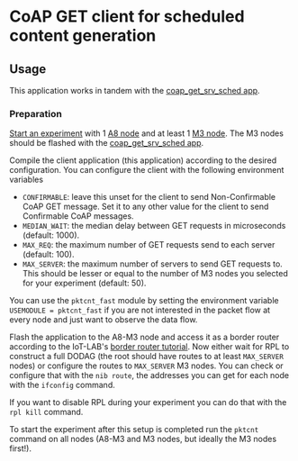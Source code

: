 # CoAP GET client for scheduled content generation

## Usage

This application works in tandem with the [coap_get_srv_sched app].

### Preparation
[Start an experiment] with 1 [A8 node] and at least 1 [M3 node]. The M3 nodes
should be flashed with the [coap_get_srv_sched app].

Compile the client application (this application) according to the desired
configuration. You can configure the client with the following environment
variables

* `CONFIRMABLE`: leave this unset for the client to send Non-Confirmable CoAP
  GET message. Set it to any other value for the client to send Confirmable CoAP
  messages.
* `MEDIAN_WAIT`: the median delay between GET requests in microseconds (default:
  1000).
* `MAX_REQ`: the maximum number of GET requests send to each server (default:
  100).
* `MAX_SERVER`: the maximum number of servers to send GET requests to. This
  should be lesser or equal to the number of M3 nodes you selected for your
  experiment (default: 50).

You can use the `pktcnt_fast` module by setting the environment variable
`USEMODULE = pktcnt_fast` if you are not interested in the packet flow at every
node and just want to observe the data flow.

Flash the application to the A8-M3 node and access it as a border router
according to the IoT-LAB's [border router tutorial]. Now either wait for RPL to
construct a full DODAG (the root should have routes to at least `MAX_SERVER`
nodes) or configure the routes to `MAX_SERVER` M3 nodes. You can check or
configure that with the `nib route`, the addresses you can get for each node
with the `ifconfig` command.

If you want to disable RPL during your experiment you can do that with the
`rpl kill` command.

To start the experiment after this setup is completed run the `pktcnt` command
on all nodes (A8-M3 and M3 nodes, but ideally the M3 nodes first!).

[coap_get_srv_sched app]: ../coap_get_srv_sched
[Start an experiment]: https://www.iot-lab.info/tutorials/iotlab-experiment-client/
[A8 node]: https://www.iot-lab.info/hardware/a8/
[M3 node]: https://www.iot-lab.info/hardware/m3/
[border router tutorial]: https://www.iot-lab.info/tutorials/riot-public-ipv66lowpan-network-with-a8-m3-nodes/
